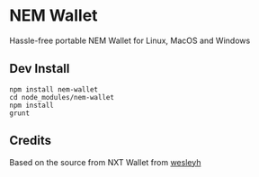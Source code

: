 NEM Wallet
===============

Hassle-free portable NEM Wallet for Linux, MacOS and Windows

## Dev Install

```
npm install nem-wallet
cd node_modules/nem-wallet
npm install
grunt
```

<!-- ## Generate executables -->


## Credits

Based on the source from NXT Wallet from [wesleyh](https://bitbucket.org/wesleyh/nxt-wallet-win)
